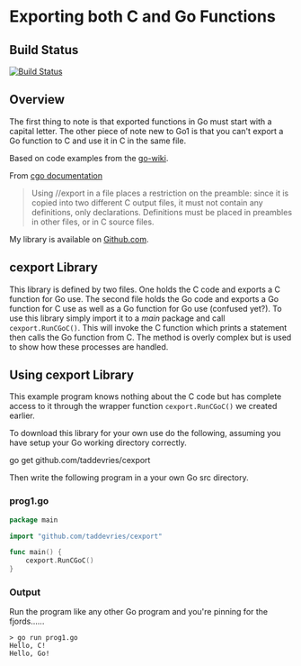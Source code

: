 # Exporting both C and Go Functions

## Build Status
[![Build Status](https://drone.io/github.com/taddevries/cexport/status.png)](https://drone.io/github.com/taddevries/cexport/latest)

## Overview
The first thing to note is that exported functions in Go must start with a capital letter. The other piece of note new to Go1 is that you can't export a Go function to C and use it in C in the same file. 

Based on code examples from the [go-wiki][3].

From [cgo documentation][1]

> Using //export in a file places a restriction on the preamble: since it is copied into two different C output files, it must not contain any definitions, only declarations. Definitions must be placed in preambles in other files, or in C source files.

My library is available on [Github.com][2].

## cexport Library
This library is defined by two files. One holds the C code and exports a C function for Go use. The second file holds the Go code and exports a Go function for C use as well as a Go function for Go use (confused yet?). To use this library simply import it to a *main* package and call `cexport.RunCGoC()`. This will invoke the C function which prints a statement then calls the Go function from C. The method is overly complex but is used to show how these processes are handled.

## Using cexport Library
This example program knows nothing about the C code but has complete access to it through the wrapper function `cexport.RunCGoC()` we created earlier.

To download this library for your own use do the following, assuming you have setup your Go working directory correctly.

go get github.com/taddevries/cexport

Then write the following program in a your own Go src directory.

### prog1.go

```go
package main

import "github.com/taddevries/cexport"

func main() {
    cexport.RunCGoC()
}
```

### Output
Run the program like any other Go program and you're pinning for the fjords......

    > go run prog1.go
    Hello, C!
    Hello, Go!

[1]: http://golang.org/cmd/cgo/ "Command cgo"
[2]: https://github.com/taddevries/cexport
[3]: https://code.google.com/p/go-wiki/wiki/cgo


<!-- rBqBkZXgqodTVH6ncXY5 -->
